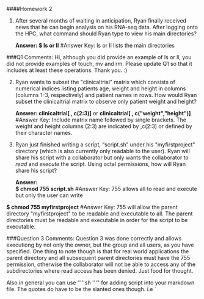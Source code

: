 ####Homework 2

1. After several months of waiting in anticipation, Ryan finally received news that he can begin analysis on his RNA-seq data. After logging onto the HPC, what command should Ryan type to view his main directories?  

	**Answer: $ ls or ll** #Answer Key: ls or ll lists the main directories

###Q1 Comments:
Hi, although you did provide an example of ls or ll, you did not provide examples of touch, mv and rm. Please update Q1 so that it includes at least these operations. 
Thank you. :)
	
2. Ryan wants to subset the "clinicaltrial" matrix which consists of numerical indices listing patients age, weight and height in columns (columns 1-3, respectively) and patient names in rows. How would Ryan subset the clinicaltrial matrix to observe only patient weight and height?

	**Answer: clinicaltrial[ , c(2:3)]** or **clinicaltrial[ , c("weight","height")]**  #Answer Key: Include matrix name followed by single brackets. The weight and height columns (2:3) are indicated by ,c(2:3) or defined by their character names. 
	

3. Ryan just finished writing a script, “script.sh” under his "myfirstproject" directory (which is also currently only readable to the user). Ryan will share his script with a collaborator but only wants the collaborator to _read_ and _execute_ the script. Using octal permissions, how will Ryan share his script?  
 
	**Answer:  
	  $ chmod 755 script.sh** #Answer Key: 755 allows all to read and execute but only the user can write   
	     
  **$ chmod 755 myfirstproject**  #Answer Key: 755 will allow the parent directory "myfirstproject" to be readable and executable to all. The parent directories must be readable and executable in order for the script to be executable. 

###Question 3 Comments:
Question 3 was done correctly and allows executiong by not only the owner, but the group and all users, as you have specified. One thing to note though is that for real world applications the parent directory and all subsequent parent directories must have the 755 permission, otherwise the collaborator will not be able to access any of the subdirectories where read access has been denied. Just food for thought.

Also in general you can use "'''sh <myblock of code> '''" for adding script into your markdown file. The quotes do have to be the slanted ones though. i.e `
